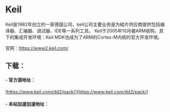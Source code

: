 # Keil

Keil是1982年创立的一家德国公司，keil公司主要业务是为硅片供应商提供包括编译器、汇编器、调试器、IDE等一系列工具。
Keil于2005年10月被ARM收购，其下的集成开发环境：Keil MDK也成为了ARM的Cortex-M内核的官方开发环境。

官网：https://www2.keil.com/

## 下载：
#### - 官方源地址：
[https://www.keil.com/dd2/pack/](https://www.keil.com/dd2/pack/)


#### - 本站加速加速地址：

<ul id="packs-list">

</ul>

